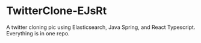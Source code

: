 # TwitterClone-EJsRt
A twitter cloning pic using Elasticsearch, Java Spring, and React Typescript. Everything is in one repo.
